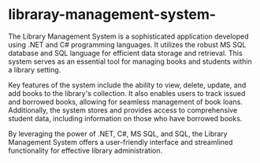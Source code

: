# libraray-management-system-
The Library Management System is a sophisticated application developed using .NET and C# programming languages. It utilizes the robust MS SQL database and SQL language for efficient data storage and retrieval. This system serves as an essential tool for managing books and students within a library setting.

Key features of the system include the ability to view, delete, update, and add books to the library's collection. It also enables users to track issued and borrowed books, allowing for seamless management of book loans. Additionally, the system stores and provides access to comprehensive student data, including information on those who have borrowed books.

By leveraging the power of .NET, C#, MS SQL, and SQL, the Library Management System offers a user-friendly interface and streamlined functionality for effective library administration.
